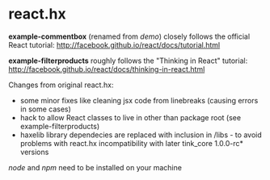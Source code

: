 react.hx
========

**example-commentbox** (renamed from *demo*) closely follows the official React tutorial: http://facebook.github.io/react/docs/tutorial.html

**example-filterproducts** roughly follows the "Thinking in React" tutorial: http://facebook.github.io/react/docs/thinking-in-react.html


Changes from original react.hx:

- some minor fixes like cleaning jsx code from linebreaks (causing errors in some cases)
- hack to allow React classes to live in other than package root (see example-filterproducts)
- haxelib library dependecies are replaced with inclusion in /libs - to avoid problems with react.hx incompatibility with later tink_core 1.0.0-rc* versions

*node* and *npm* need to be installed on your machine




